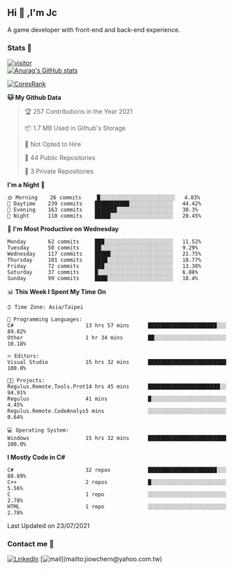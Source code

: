 ## Hi 👋 ,I'm Jc  

A game developer with front-end and back-end experience.  

### Stats  📝
[![visitor](https://visitor-badge.glitch.me/badge?page_id=jiowchern.jiowchern&style=flat-square&color=0088cc)](https://visitor-badge.glitch.me/badge?page_id=jiowchern.jiowchern&style=flat-square&color=0088cc)  
[![Anurag's GitHub stats](https://github-readme-stats.vercel.app/api?username=jiowchern&count_private=true&&show_icons=true)](https://github.com/anuraghazra/github-readme-stats)  
<!-- [![trophy](https://github-profile-trophy.vercel.app/?username=jiowchern)](https://github.com/ryo-ma/github-profile-trophy)   -->
[![CoresRank](https://cr-ss-service.azurewebsites.net/api/ScreenShot?widget=summary&username=jiowchern)](https://cr-ss-service.azurewebsites.net/api/ScreenShot?widget=summary&username=jiowchern)


<!--START_SECTION:waka-->
**🐱 My Github Data** 

> 🏆 257 Contributions in the Year 2021
 > 
> 📦 1.7 MB Used in Github's Storage 
 > 
> 🚫 Not Opted to Hire
 > 
> 📜 44 Public Repositories 
 > 
> 🔑 3 Private Repositories  
 > 
**I'm a Night 🦉** 

```text
🌞 Morning    26 commits     █░░░░░░░░░░░░░░░░░░░░░░░░   4.83% 
🌆 Daytime    239 commits    ███████████░░░░░░░░░░░░░░   44.42% 
🌃 Evening    163 commits    ███████░░░░░░░░░░░░░░░░░░   30.3% 
🌙 Night      110 commits    █████░░░░░░░░░░░░░░░░░░░░   20.45%

```
📅 **I'm Most Productive on Wednesday** 

```text
Monday       62 commits     ███░░░░░░░░░░░░░░░░░░░░░░   11.52% 
Tuesday      50 commits     ██░░░░░░░░░░░░░░░░░░░░░░░   9.29% 
Wednesday    117 commits    █████░░░░░░░░░░░░░░░░░░░░   21.75% 
Thursday     101 commits    ████░░░░░░░░░░░░░░░░░░░░░   18.77% 
Friday       72 commits     ███░░░░░░░░░░░░░░░░░░░░░░   13.38% 
Saturday     37 commits     █░░░░░░░░░░░░░░░░░░░░░░░░   6.88% 
Sunday       99 commits     ████░░░░░░░░░░░░░░░░░░░░░   18.4%

```


📊 **This Week I Spent My Time On** 

```text
⌚︎ Time Zone: Asia/Taipei

💬 Programming Languages: 
C#                       13 hrs 57 mins      ██████████████████████░░░   89.82% 
Other                    1 hr 34 mins        ██░░░░░░░░░░░░░░░░░░░░░░░   10.18%

🔥 Editors: 
Visual Studio            15 hrs 32 mins      █████████████████████████   100.0%

🐱‍💻 Projects: 
Regulus.Remote.Tools.Prot14 hrs 45 mins      ███████████████████████░░   94.91% 
Regulus                  41 mins             █░░░░░░░░░░░░░░░░░░░░░░░░   4.45% 
Regulus.Remote.CodeAnalys5 mins              ░░░░░░░░░░░░░░░░░░░░░░░░░   0.64%

💻 Operating System: 
Windows                  15 hrs 32 mins      █████████████████████████   100.0%

```

**I Mostly Code in C#** 

```text
C#                       32 repos            ██████████████████████░░░   88.89% 
C++                      2 repos             █░░░░░░░░░░░░░░░░░░░░░░░░   5.56% 
C                        1 repo              ░░░░░░░░░░░░░░░░░░░░░░░░░   2.78% 
HTML                     1 repo              ░░░░░░░░░░░░░░░░░░░░░░░░░   2.78%

```



 Last Updated on 23/07/2021
<!--END_SECTION:waka-->



### Contact me 💬
[![LinkedIn](https://img.shields.io/badge/-JiowchernChen-0077B5?style==flat-square&logo=LinkedIn&logoColor=white)](https://www.linkedin.com/in/jiowchern-chen-4aaa90b7/) [![mail](https://img.shields.io/badge/-jiowchern%40yahoo.com.tw-blueviolet?style=flat-square&logo=yahoo!)](mailto:jiowchern@yahoo.com.tw)    

<!-- [![Linkedin Badge](https://img.shields.io/badge/-LinkedIn-blue?style=flat-square&logo=Linkedin&logoColor=white&link=https://www.linkedin.com/in/jiowchern-chen-4aaa90b7/)](https://www.linkedin.com/in/jiowchern-chen-4aaa90b7/) -->


<!--
**jiowchern/jiowchern** is a ✨ _special_ ✨ repository because its `README.md` (this file) appears on your GitHub profile.

Here are some ideas to get you started:

- 🔭 I’m currently working on ...
- 🌱 I’m currently learning ...
- 👯 I’m looking to collaborate on ...
- 🤔 I’m looking for help with ...
- 💬 Ask me about ...
- 📫 How to reach me: ...
- 😄 Pronouns: ...
- ⚡ Fun fact: ...
-->

